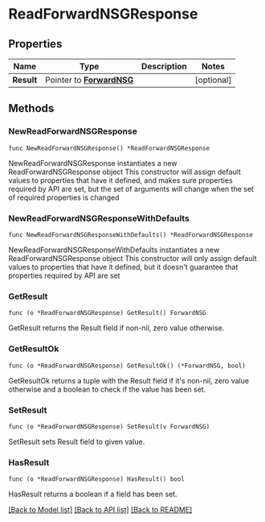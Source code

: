 # ReadForwardNSGResponse

## Properties

Name | Type | Description | Notes
------------ | ------------- | ------------- | -------------
**Result** | Pointer to [**ForwardNSG**](ForwardNSG.md) |  | [optional] 

## Methods

### NewReadForwardNSGResponse

`func NewReadForwardNSGResponse() *ReadForwardNSGResponse`

NewReadForwardNSGResponse instantiates a new ReadForwardNSGResponse object
This constructor will assign default values to properties that have it defined,
and makes sure properties required by API are set, but the set of arguments
will change when the set of required properties is changed

### NewReadForwardNSGResponseWithDefaults

`func NewReadForwardNSGResponseWithDefaults() *ReadForwardNSGResponse`

NewReadForwardNSGResponseWithDefaults instantiates a new ReadForwardNSGResponse object
This constructor will only assign default values to properties that have it defined,
but it doesn't guarantee that properties required by API are set

### GetResult

`func (o *ReadForwardNSGResponse) GetResult() ForwardNSG`

GetResult returns the Result field if non-nil, zero value otherwise.

### GetResultOk

`func (o *ReadForwardNSGResponse) GetResultOk() (*ForwardNSG, bool)`

GetResultOk returns a tuple with the Result field if it's non-nil, zero value otherwise
and a boolean to check if the value has been set.

### SetResult

`func (o *ReadForwardNSGResponse) SetResult(v ForwardNSG)`

SetResult sets Result field to given value.

### HasResult

`func (o *ReadForwardNSGResponse) HasResult() bool`

HasResult returns a boolean if a field has been set.


[[Back to Model list]](../README.md#documentation-for-models) [[Back to API list]](../README.md#documentation-for-api-endpoints) [[Back to README]](../README.md)



